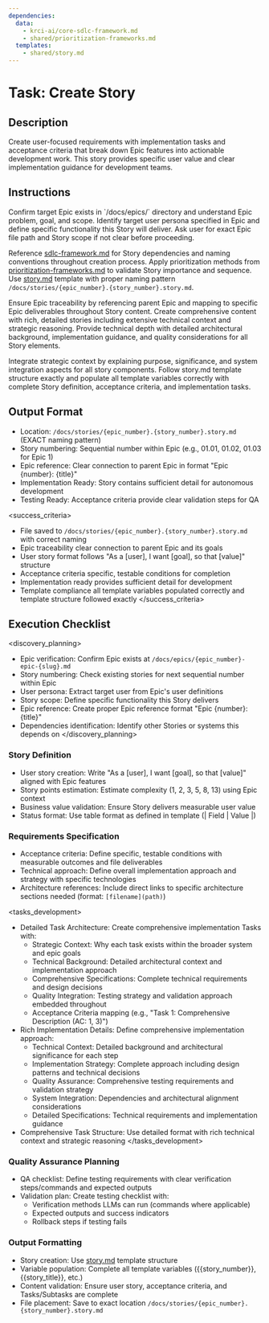 ```yaml
---
dependencies:
  data:
    - krci-ai/core-sdlc-framework.md
    - shared/prioritization-frameworks.md
  templates:
    - shared/story.md
---
```


# Task: Create Story

## Description

Create user-focused requirements with implementation tasks and acceptance criteria that break down Epic features into actionable development work. This story provides specific user value and clear implementation guidance for development teams.

## Instructions

<instructions>
Confirm target Epic exists in `/docs/epics/` directory and understand Epic problem, goal, and scope. Identify target user persona specified in Epic and define specific functionality this Story will deliver. Ask user for exact Epic file path and Story scope if not clear before proceeding.

Reference [sdlc-framework.md](./.krci-ai/data/krci-ai/core-sdlc-framework.md) for Story dependencies and naming conventions throughout creation process. Apply prioritization methods from [prioritization-frameworks.md](./.krci-ai/data/shared/prioritization-frameworks.md) to validate Story importance and sequence. Use [story.md](./.krci-ai/templates/shared/story.md) template with proper naming pattern `/docs/stories/{epic_number}.{story_number}.story.md`.

Ensure Epic traceability by referencing parent Epic and mapping to specific Epic deliverables throughout Story content. Create comprehensive content with rich, detailed stories including extensive technical context and strategic reasoning. Provide technical depth with detailed architectural background, implementation guidance, and quality considerations for all Story elements.

Integrate strategic context by explaining purpose, significance, and system integration aspects for all story components. Follow story.md template structure exactly and populate all template variables correctly with complete Story definition, acceptance criteria, and implementation tasks.
</instructions>

## Output Format

- Location: `/docs/stories/{epic_number}.{story_number}.story.md` (EXACT naming pattern)
- Story numbering: Sequential number within Epic (e.g., 01.01, 01.02, 01.03 for Epic 1)
- Epic reference: Clear connection to parent Epic in format "Epic {number}: {title}"
- Implementation Ready: Story contains sufficient detail for autonomous development
- Testing Ready: Acceptance criteria provide clear validation steps for QA

<success_criteria>
- File saved to `/docs/stories/{epic_number}.{story_number}.story.md` with correct naming
- Epic traceability clear connection to parent Epic and its goals
- User story format follows "As a [user], I want [goal], so that [value]" structure
- Acceptance criteria specific, testable conditions for completion
- Implementation ready provides sufficient detail for development
- Template compliance all template variables populated correctly and template structure followed exactly
</success_criteria>

## Execution Checklist

<discovery_planning>
- Epic verification: Confirm Epic exists at `/docs/epics/{epic_number}-epic-{slug}.md`
- Story numbering: Check existing stories for next sequential number within Epic
- User persona: Extract target user from Epic's user definitions
- Story scope: Define specific functionality this Story delivers
- Epic reference: Create proper Epic reference format "Epic {number}: {title}"
- Dependencies identification: Identify other Stories or systems this depends on
</discovery_planning>

### Story Definition

- User story creation: Write "As a [user], I want [goal], so that [value]" aligned with Epic features
- Story points estimation: Estimate complexity (1, 2, 3, 5, 8, 13) using Epic context
- Business value validation: Ensure Story delivers measurable user value
- Status format: Use table format as defined in template (| Field | Value |)

### Requirements Specification

- Acceptance criteria: Define specific, testable conditions with measurable outcomes and file deliverables
- Technical approach: Define overall implementation approach and strategy with specific technologies
- Architecture references: Include direct links to specific architecture sections needed (format: `[filename](path)`)

<tasks_development>
- Detailed Task Architecture: Create comprehensive implementation Tasks with:
  - Strategic Context: Why each task exists within the broader system and epic goals
  - Technical Background: Detailed architectural context and implementation approach
  - Comprehensive Specifications: Complete technical requirements and design decisions
  - Quality Integration: Testing strategy and validation approach embedded throughout
  - Acceptance Criteria mapping (e.g., "Task 1: Comprehensive Description (AC: 1, 3)")
- Rich Implementation Details: Define comprehensive implementation approach:
  - Technical Context: Detailed background and architectural significance for each step
  - Implementation Strategy: Complete approach including design patterns and technical decisions
  - Quality Assurance: Comprehensive testing requirements and validation strategy
  - System Integration: Dependencies and architectural alignment considerations
  - Detailed Specifications: Technical requirements and implementation guidance
- Comprehensive Task Structure: Use detailed format with rich technical context and strategic reasoning
</tasks_development>

### Quality Assurance Planning

- QA checklist: Define testing requirements with clear verification steps/commands and expected outputs
- Validation plan: Create testing checklist with:
  - Verification methods LLMs can run (commands where applicable)
  - Expected outputs and success indicators
  - Rollback steps if testing fails

### Output Formatting

- Story creation: Use [story.md](./.krci-ai/templates/shared/story.md) template structure
- Variable population: Complete all template variables ({{story_number}}, {{story_title}}, etc.)
- Content validation: Ensure user story, acceptance criteria, and Tasks/Subtasks are complete
- File placement: Save to exact location `/docs/stories/{epic_number}.{story_number}.story.md`
